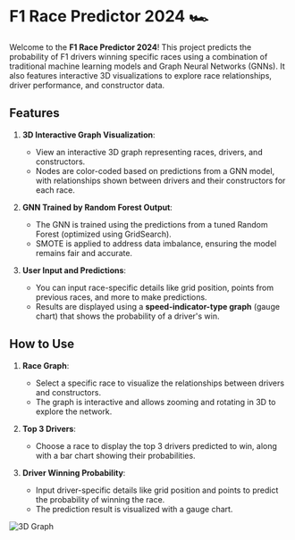 # F1 Race Predictor 2024 🏎️

Welcome to the **F1 Race Predictor 2024**! This project predicts the probability of F1 drivers winning specific races using a combination of traditional machine learning models and Graph Neural Networks (GNNs). It also features interactive 3D visualizations to explore race relationships, driver performance, and constructor data.

## Features
1. **3D Interactive Graph Visualization**:
   - View an interactive 3D graph representing races, drivers, and constructors. 
   - Nodes are color-coded based on predictions from a GNN model, with relationships shown between drivers and their constructors for each race.
   
2. **GNN Trained by Random Forest Output**:
   - The GNN is trained using the predictions from a tuned Random Forest (optimized using GridSearch).
   - SMOTE is applied to address data imbalance, ensuring the model remains fair and accurate.

3. **User Input and Predictions**:
   - You can input race-specific details like grid position, points from previous races, and more to make predictions.
   - Results are displayed using a **speed-indicator-type graph** (gauge chart) that shows the probability of a driver's win.

## How to Use
1. **Race Graph**:
   - Select a specific race to visualize the relationships between drivers and constructors.
   - The graph is interactive and allows zooming and rotating in 3D to explore the network.

2. **Top 3 Drivers**:
   - Choose a race to display the top 3 drivers predicted to win, along with a bar chart showing their probabilities.

3. **Driver Winning Probability**:
   - Input driver-specific details like grid position and points to predict the probability of winning the race.
   - The prediction result is visualized with a gauge chart.


![3D Graph](path_to_image)


